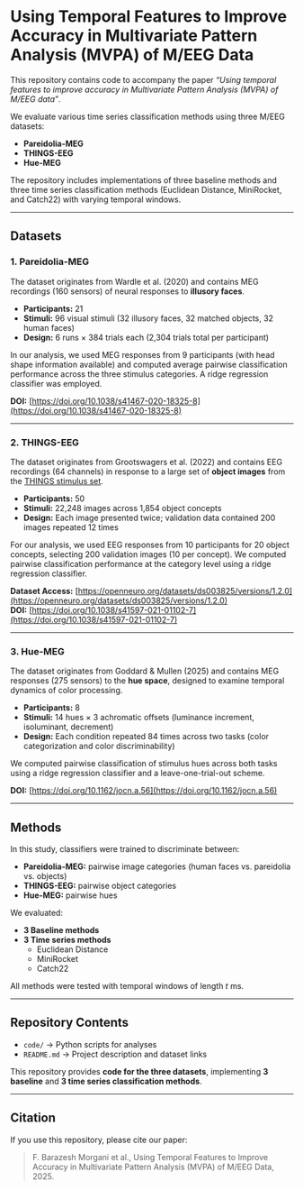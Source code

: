 
# Using Temporal Features to Improve Accuracy in Multivariate Pattern Analysis (MVPA) of M/EEG Data

This repository contains code to accompany the paper *“Using temporal features to improve accuracy in Multivariate Pattern Analysis (MVPA) of M/EEG data”*.

We evaluate various time series classification methods using three M/EEG datasets:

- **Pareidolia-MEG**  
- **THINGS-EEG**  
- **Hue-MEG**

The repository includes implementations of three baseline methods and three time series classification methods (Euclidean Distance, MiniRocket, and Catch22) with varying temporal windows.

---

## Datasets

### 1. Pareidolia-MEG
The dataset originates from Wardle et al. (2020) and contains MEG recordings (160 sensors) of neural responses to **illusory faces**.

- **Participants:** 21  
- **Stimuli:** 96 visual stimuli (32 illusory faces, 32 matched objects, 32 human faces)  
- **Design:** 6 runs × 384 trials each (2,304 trials total per participant)  

In our analysis, we used MEG responses from 9 participants (with head shape information available) and computed average pairwise classification performance across the three stimulus categories. A ridge regression classifier was employed.

**DOI:** [https://doi.org/10.1038/s41467-020-18325-8](https://doi.org/10.1038/s41467-020-18325-8)

---

### 2. THINGS-EEG
The dataset originates from Grootswagers et al. (2022) and contains EEG recordings (64 channels) in response to a large set of **object images** from the [THINGS stimulus set](https://things-initiative.org/).

- **Participants:** 50  
- **Stimuli:** 22,248 images across 1,854 object concepts  
- **Design:** Each image presented twice; validation data contained 200 images repeated 12 times  

For our analysis, we used EEG responses from 10 participants for 20 object concepts, selecting 200 validation images (10 per concept). We computed pairwise classification performance at the category level using a ridge regression classifier.

**Dataset Access:** [https://openneuro.org/datasets/ds003825/versions/1.2.0](https://openneuro.org/datasets/ds003825/versions/1.2.0)  
**DOI:** [https://doi.org/10.1038/s41597-021-01102-7](https://doi.org/10.1038/s41597-021-01102-7)

---

### 3. Hue-MEG
The dataset originates from Goddard & Mullen (2025) and contains MEG responses (275 sensors) to the **hue space**, designed to examine temporal dynamics of color processing.

- **Participants:** 8  
- **Stimuli:** 14 hues × 3 achromatic offsets (luminance increment, isoluminant, decrement)  
- **Design:** Each condition repeated 84 times across two tasks (color categorization and color discriminability)  

We computed pairwise classification of stimulus hues across both tasks using a ridge regression classifier and a leave-one-trial-out scheme.

**DOI:** [https://doi.org/10.1162/jocn.a.56](https://doi.org/10.1162/jocn.a.56)

---

## Methods

In this study, classifiers were trained to discriminate between:

- **Pareidolia-MEG:** pairwise image categories (human faces vs. pareidolia vs. objects)  
- **THINGS-EEG:** pairwise object categories  
- **Hue-MEG:** pairwise hues  

We evaluated:

- **3 Baseline methods**  
- **3 Time series methods**  
  - Euclidean Distance  
  - MiniRocket  
  - Catch22  

All methods were tested with temporal windows of length *t* ms.

---

## Repository Contents

- `code/` → Python scripts for analyses  
- `README.md` → Project description and dataset links  

This repository provides **code for the three datasets**, implementing **3 baseline** and **3 time series classification methods**.

---

## Citation

If you use this repository, please cite our paper:

> F. Barazesh Morgani et al., Using Temporal Features to Improve Accuracy in Multivariate Pattern Analysis (MVPA) of M/EEG Data, 2025.


